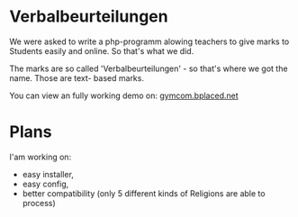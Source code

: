 # Verbalbeurteilungen
We were asked to write a php-programm alowing teachers to give marks to Students easily and online.
So that's what we did.

The marks are so called 'Verbalbeurteilungen' - so that's where we got the name. Those are text- based marks.

You can view an fully working demo on:
<a href="//gymcom.bplaced.net">gymcom.bplaced.net</a>

# Plans
I'am working on:
  - easy installer,
  - easy config,
  - better compatibility (only 5 different kinds of Religions are able to process)

